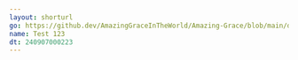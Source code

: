 ```yaml
---
layout: shorturl
go: https://github.dev/AmazingGraceInTheWorld/Amazing-Grace/blob/main/doc/test.md
name: Test 123
dt: 240907000223
---
```

